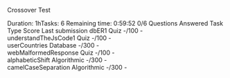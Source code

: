 Crossover Test

Duration: 1hTasks: 6
Remaining time:
0:59:52
0/6
Questions Answered
Task	Type	Score	Last submission	
dbER1	Quiz	-/100	-	
understandTheJsCode1	Quiz	-/100	-	
userCountries	Database	-/300	-	
webMalformedResponse	Quiz	-/100	-	
alphabeticShift	Algorithmic	-/300	-	
camelCaseSeparation	Algorithmic	-/300	-	
